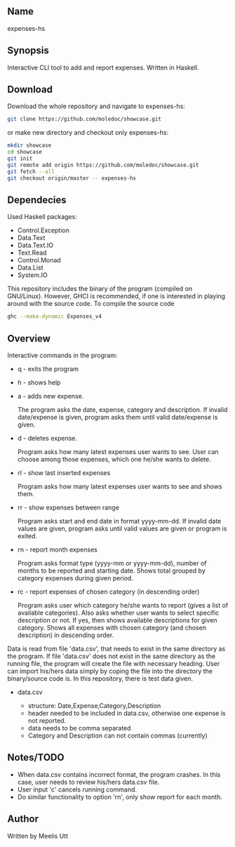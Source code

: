 <!-- README: This project was written to learn Haskell. This is an interactive CLI implementation of expenses project. -->

## Name 

expenses-hs

## Synopsis 

Interactive CLI tool to add and report expenses. Written in Haskell.

## Download

Download the whole repository and navigate to expenses-hs:

```sh
git clone https://github.com/moledoc/showcase.git
```

or make new directory and checkout only expenses-hs:

```sh
mkdir showcase
cd showcase
git init
git remote add origin https://github.com/moledoc/showcase.git
git fetch --all
git checkout origin/master -- expenses-hs
```

## Dependecies

Used Haskell packages:

* Control.Exception
* Data.Text
* Data.Text.IO
* Text.Read
* Control.Monad
* Data.List
* System.IO

This repository includes the binary of the program (compiled on GNU/Linux). However, GHCI is recommended, if one is interested in playing around with the source code.
To compile the source code

```sh
ghc --make-dynamic Expenses_v4
```

## Overview

Interactive commands in the program:

* q  - exits the program

* h  - shows help

* a  - adds new expense. 
  
  	The program asks the date, expense, category and description. 
  	If invalid date/expense is given, program asks them until valid date/expense is given.
  
* d  - deletes expense.

  	Program asks how many latest expenses user wants to see. User can choose among those expenses, which one he/she wants to delete.
  
* rl - show last <nr> inserted expenses

  	Program asks how many latest expenses user wants to see and shows them.

* rr - show expenses between range

  	Program asks start and end date in format yyyy-mm-dd. If invalid date values are given, program asks until valid values are given or program is exited.
  
* rn - report <nr> month expenses

  	Program asks format type (yyyy-mm or yyyy-mm-dd), number of months to be reported and starting date. Shows total grouped by category expenses during given period.

* rc - report expenses of chosen category (in descending order)

  	Program asks user which category he/she wants to report (gives a list of available categories). 
  	Also asks whether user wants to select specific description or not. If yes, then shows available descriptions for given category. Shows all expenses with chosen category (and chosen description) in descending order.

Data is read from file 'data.csv', that needs to exist in the same directory as the program.
If file 'data.csv' does not exist in the same directory as the running file, the program will create the file with necessary heading.
User can import his/hers data simply by coping the file into the directory the binary/source code is.
In this repository, there is test data given.

* data.csv
	
	* structure: Date,Expense,Category,Description
	* header needed to be included in data.csv, otherwise one expense is not reported.
	* data needs to be comma separated
  * Category and Description can not contain commas (currently)
	

## Notes/TODO

* When data.csv contains incorrect format, the program crashes. In this case, user needs to review his/hers data.csv file.
* User input 'c' cancels running command.
* Do similar functionality to option 'rn', only show report for each month.

## Author

Written by Meelis Utt

